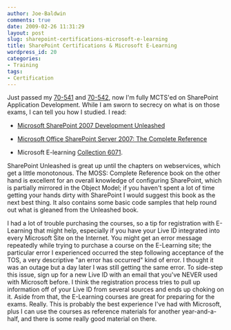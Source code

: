 ```yaml
---
author: Joe-Baldwin
comments: true
date: 2009-02-26 11:31:29
layout: post
slug: sharepoint-certifications-microsoft-e-learning
title: SharePoint Certifications & Microsoft E-Learning
wordpress_id: 20
categories:
- Training
tags:
- Certification
---
```


Just passed my [70-541](http://www.microsoft.com/learning/en/us/exams/70-541.mspx) and [70-542](http://www.microsoft.com/learning/en/us/exams/70-542.mspx), now I'm fully MCTS'ed on SharePoint Application Development. While I am sworn to secrecy on what is on those exams, I can tell you how I studied. I read:






  * [Microsoft SharePoint 2007 Development Unleashed](http://www.amazon.com/Microsoft-SharePoint-2007-Development-Unleashed/dp/0672329034)


  * [Microsoft Office SharePoint Server 2007: The Complete Reference](http://www.amazon.com/Microsoft-SharePoint-2007-Development-Unleashed/dp/0672329034)


  * Microsoft E-learning [Collection 6071](https://www.microsoftelearning.com/eLearning/offerDetail.aspx?offerPriceId=138720). 




SharePoint Unleashed is great up until the chapters on webservices, which get a little monotonous. The MOSS: Complete Reference book on the other hand is excellent for an overall knowledge of configuring SharePoint, which is partially mirrored in the Object Model; if you haven't spent a lot of time getting your hands dirty with SharePoint I would suggest this book as the next best thing. It also contains some basic code samples that help round out what is gleaned from the Unleashed book.




I had a lot of trouble purchasing the courses, so a tip for registration with E-Learning that might help, especially if you have your Live ID integrated into every Microsoft Site on the Internet. You might get an error message repeatedly while trying to purchase a course on the E-Learning site; the particular error I experienced occurred the step following acceptance of the TOS, a very descriptive "an error has occurred" kind of error. I thought it was an outage but a day later I was still getting the same error. To side-step this issue, sign up for a new Live ID with an email that you've NEVER used with Microsoft before. I think the registration process tries to pull up information off of your Live ID from several sources and ends up choking on it. Aside from that, the E-Learning courses are great for preparing for the exams. Really. This is probably the best experience I've had with Microsoft, plus I can use the courses as reference materials for another year-and-a-half, and there is some really good material on there.
